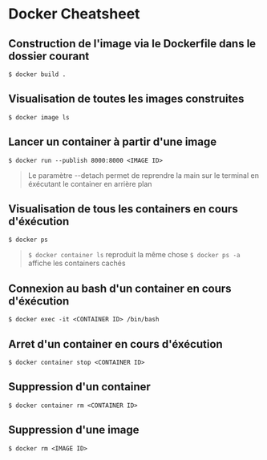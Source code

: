 # Docker Cheatsheet

## Construction de l'image via le Dockerfile dans le dossier courant
```$ docker build .```

## Visualisation de toutes les images construites
```$ docker image ls```

## Lancer un container à partir d'une image
```$ docker run --publish 8000:8000 <IMAGE ID>```
> Le paramètre --detach permet de reprendre la main sur le terminal en éxécutant le container en arrière plan

## Visualisation de tous les containers en cours d'éxécution
```$ docker ps```
> ```$ docker container ls``` reproduit la même chose
> ```$ docker ps -a``` affiche les containers cachés

## Connexion au bash d'un container en cours d'éxécution
```$ docker exec -it <CONTAINER ID> /bin/bash```

## Arret d'un container en cours d'éxécution
```$ docker container stop <CONTAINER ID>```

## Suppression d'un container
```$ docker container rm <CONTAINER ID>```

## Suppression d'une image
```$ docker rm <IMAGE ID>```


